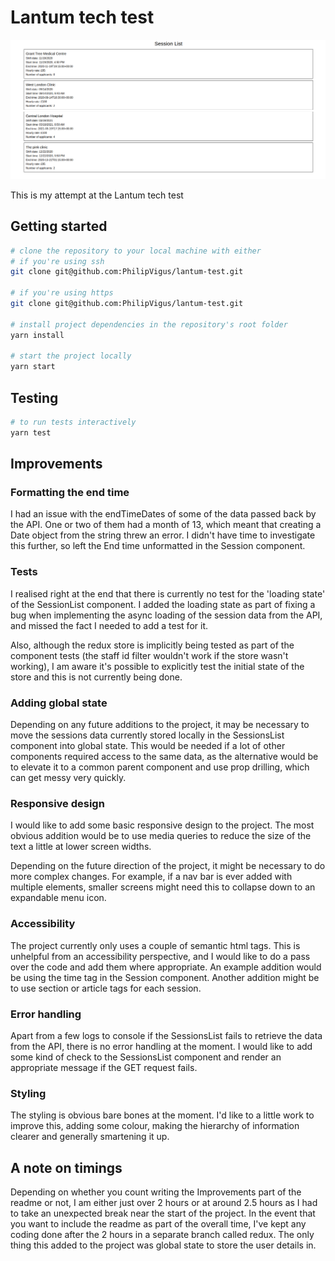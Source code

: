 # Lantum tech test

![App screenshot](./main-screenshot.png)

This is my attempt at the Lantum tech test

## Getting started

```bash
# clone the repository to your local machine with either
# if you're using ssh
git clone git@github.com:PhilipVigus/lantum-test.git

# if you're using https
git clone git@github.com:PhilipVigus/lantum-test.git

# install project dependencies in the repository's root folder
yarn install

# start the project locally
yarn start
```

## Testing

```bash
# to run tests interactively
yarn test
```

## Improvements

### Formatting the end time

I had an issue with the endTimeDates of some of the data passed back by the API. One or two of them had a month of 13, which meant that creating a Date object from the string threw an error. I didn't have time to investigate this further, so left the End time unformatted in the Session component.

### Tests

I realised right at the end that there is currently no test for the 'loading state' of the SessionList component. I added the loading state as part of fixing a bug when implementing the async loading of the session data from the API, and missed the fact I needed to add a test for it.

Also, although the redux store is implicitly being tested as part of the component tests (the staff id filter wouldn't work if the store wasn't working), I am aware it's possible to explicitly test the initial state of the store and this is not currently being done.

### Adding global state

Depending on any future additions to the project, it may be necessary to move the sessions data currently stored locally in the SessionsList component into global state. This would be needed if a lot of other components required access to the same data, as the alternative would be to elevate it to a common parent component and use prop drilling, which can get messy very quickly.

### Responsive design

I would like to add some basic responsive design to the project. The most obvious addition would be to use media queries to reduce the size of the text a little at lower screen widths.

Depending on the future direction of the project, it might be necessary to do more complex changes. For example, if a nav bar is ever added with multiple elements, smaller screens might need this to collapse down to an expandable menu icon.

### Accessibility

The project currently only uses a couple of semantic html tags. This is unhelpful from an accessibility perspective, and I would like to do a pass over the code and add them where appropriate. An example addition would be using the time tag in the Session component. Another addition might be to use section or article tags for each session.

### Error handling

Apart from a few logs to console if the SessionsList fails to retrieve the data from the API, there is no error handling at the moment. I would like to add some kind of check to the SessionsList component and render an appropriate message if the GET request fails.

### Styling

The styling is obvious bare bones at the moment. I'd like to a little work to improve this, adding some colour, making the hierarchy of information clearer and generally smartening it up.

## A note on timings

Depending on whether you count writing the Improvements part of the readme or not, I am either just over 2 hours or at around 2.5 hours as I had to take an unexpected break near the start of the project. In the event that you want to include the readme as part of the overall time, I've kept any coding done after the 2 hours in a separate branch called redux. The only thing this added to the project was global state to store the user details in.
